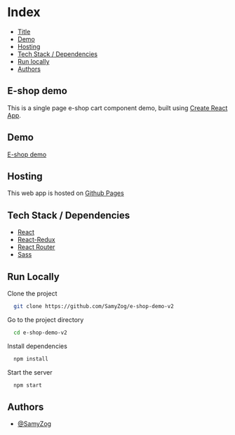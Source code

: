 # Index

-   [Title](#title)
-   [Demo](#demo)
-   [Hosting](#host)
-   [Tech Stack / Dependencies](#deps)
-   [Run locally](#run)
-   [Authors](#authors)

<h2 id="title">E-shop demo</h2>

This is a single page e-shop cart component demo, built using
[Create React App](https://github.com/facebook/create-react-app).

<h2 id="demo">Demo</h2>

[E-shop demo](https://samyzog.github.io/e-shop-demo-v2/#/)

<h2 id="host">Hosting</h2>

This web app is hosted on [Github Pages](https://pages.github.com/)

<h2 id="deps">Tech Stack / Dependencies</h2>

-   [React](https://reactjs.org/)
-   [React-Redux](https://react-redux.js.org/)
-   [React Router](https://reactrouter.com/)
-   [Sass](https://sass-lang.com/)

<h2 id="run">Run Locally</h2>

Clone the project

```bash
  git clone https://github.com/SamyZog/e-shop-demo-v2
```

Go to the project directory

```bash
  cd e-shop-demo-v2
```

Install dependencies

```bash
  npm install
```

Start the server

```bash
  npm start
```

<h2 id="authors">Authors</h2>

-   [@SamyZog](https://www.github.com/SamyZog)
